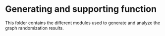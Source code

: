 # Generating and supporting function
This folder contains the different modules used to generate and analyze the graph randomization results.